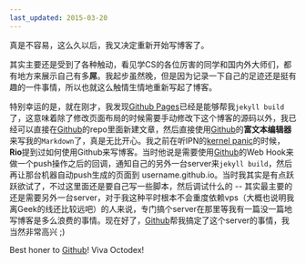 ```yaml
---
last_updated: 2015-03-20
---
```

真是不容易，这么久以后，我又决定重新开始写博客了。

其实主要还是受到了各种触动，看见学CS的各位厉害的同学和国内外大师们，都有地方来展示自己有多**屌**。我起步虽然晚，但是因为记录一下自己的足迹还是挺有趣的一件事情，所以也就这么触情生情地重新写起了博客。

特别幸运的是，就在刚才，我发现[Github Pages][github-pages]已经是能够帮我`jekyll build`了，这意味着除了修改页面布局的时候需要手动修改下这个博客的源码以外，我已经可以直接在[Github][github]的repo里面新建文章，然后直接使用[Github][github]的**富文本编辑器**来写我的`Markdown`了，真是无比开心。我之前在听IPN的[kernel panic][kernel-panic]的时候，**Rio**提到过如何使用Github来写博客。当时他说是需要使用[Github][github]的Web Hook来做一个push操作之后的回调，通知自己的另外一台server来`jekyll build`，然后再让那台机器自动push生成的页面到 username.github.io。当时我其实是有点跃跃欲试了，不过这里面还是要自己写一些脚本，然后调试什么的 -- 其实最主要的还是需要另外一台server，对于我这种平时根本不会重度依赖vps（大概也说明我离Geek的线还比较远吧）的人来说，专门搞个server在那里等我有一篇没一篇地写博客是多么浪费的事情。现在好了，[Github][github]帮我搞定了这个server的事情，我当然非常高兴 ;)

Best honer to [Github][github]! Viva Octodex!

[github]: https://github.com/
[github-pages]: https://pages.github.com/
[kernel-panic]: http://ipn.li/kernelpanic/
